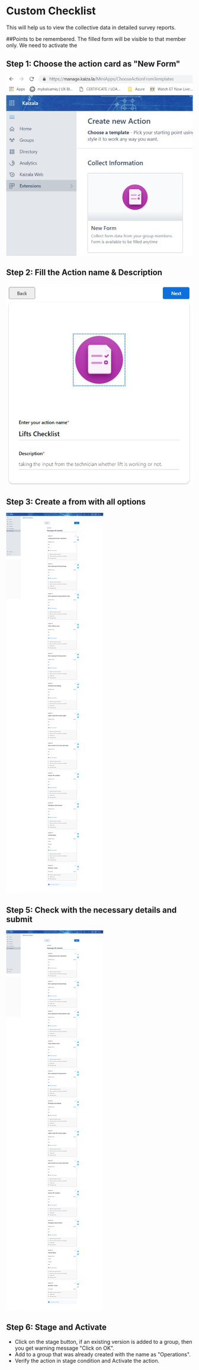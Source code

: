 # Custom Checklist
This will help us to view the collective data in detailed survey reports.

##Points to be remembered.
The filled form will be visible to that member only. We need to activate the 

## Step 1: Choose the action card as "New Form"
![custom checklist step1](Media/CustomChecklist/step1.jpg)

## Step 2: Fill the Action name & Description
![custom checklist step2](Media/CustomChecklist/step2.jpg)

## Step 3: Create a from with all options
![custom checklist step3](Media/CustomChecklist/step3.png)

## Step 5: Check with the necessary details and submit
![custom checklist step4](Media/CustomChecklist/step3.png)

## Step 6: Stage and Activate
- Click on the stage button, if an existing version is added to a group, then you get warning message "Click on OK".
- Add to a group that was already created with the name as "Operations".
- Verify the action in stage condition and Activate the action.